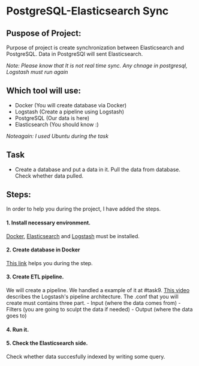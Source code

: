 # PostgreSQL-Elasticsearch Sync

## Puspose of Project:
Purpose of project is create synchronization between Elasticsearch and PostgreSQL. Data in PostgreSQl will sent Elasticsearch.

*_Note: Please know that It is not real time sync. Any chnage in postgresql, Logstash must run again_*

## Which tool will use:
* Docker (You will create database via Docker)
* Logstash (Create a pipeline using Logstash)
* PostgreSQL (Our data is here)
* Elasticsearch (You should know :)
  
*Noteagain: I used Ubuntu during the task*

## Task 
* Create a database and put a data in it. Pull the data from database. Check whether data pulled.

## Steps:
In order to help you during the project, I have added the steps.

#### 1. Install necessary environment.

[Docker](https://docs.docker.com/engine/install/), [Elasticsearch](https://www.elastic.co/guide/en/elasticsearch/reference/current/install-elasticsearch.html) and  [Logstash](https://www.elastic.co/guide/en/logstash/current/installing-logstash.html) must be installed.

#### 2. Create database in Docker

[This link](https://dev.to/andre347/how-to-easily-create-a-postgres-database-in-docker-4moj) helps you during the step. 

#### 3. Create ETL pipeline.

We will create a pipeline. We handled a example of it at #task9.  [This video](https://www.youtube.com/watch?v=FPLHS9Pmgk0) describes the Logstash's pipeline architecture. The .conf that you will create must contains three part. 
      - Input (where the data comes from) 
      - Filters (you are going to sculpt the data if needed)
      - Output (where the data goes to)

#### 4. Run it.

#### 5. Check the Elasticsearch side.

Check whether data succesfully indexed by writing some query. 
















